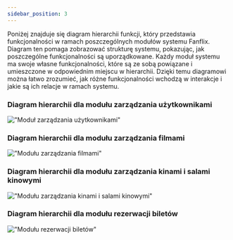 ```yaml
---
sidebar_position: 3
---
```


Poniżej znajduje się diagram hierarchii funkcji, który przedstawia funkcjonalności w ramach poszczególnych modułów systemu Fanflix. Diagram ten pomaga zobrazować strukturę systemu, pokazując, jak poszczególne funkcjonalności są uporządkowane. Każdy moduł systemu ma swoje własne funkcjonalności, które są ze sobą powiązane i umieszczone w odpowiednim miejscu w hierarchii. Dzięki temu diagramowi można łatwo zrozumieć, jak różne funkcjonalności wchodzą w interakcje i jakie są ich relacje w ramach systemu.

### Diagram hierarchii dla modułu zarządzania użytkownikami

<div style={{textAlign: 'center'}}>

!["Moduł zarządzania użytkownikami"](http://www.plantuml.com/plantuml/dsvg/ZP7FIiD04CRlUOgnJzA3U1C44Q4YCYIJPB9_jkpEKZRIIwaFKNmChzvitilKQacinUxn-xuVC_FjD0XwYKPd5rAJ8GYA9AzJfgaK40UUgrgWO4-viBDPK6pdwD7077E55TrAqWGxE_jMO7BjYjYje4NVRb-A5YqZnEuzYN8BomeDJm03n40-m7C6_JkmLz6gl74MjNNTQyuZy80zbOGIFUtn_NkOeQU6WlZOGE3jvd5eQLSTo_VfJtbccBerr1YwbJlM2xGqMciGkV4jLRg_6XkOUrUo9c1hKruFYO-tnO2vTBkqfvnisumMkGknM_zsblyKXeLXoq4yYlFxohwaOMVZsKV73CUVCljFJYMhs9pTX-OWsytf7eRP82WfI59yNbwxYY7q11cte9-YbjcKR16D_WG0)

</div>

### Diagram hierarchii dla modułu zarządzania filmami

<div style={{textAlign: 'center'}}>

!["Modułu zarządzania filmami"](http://www.plantuml.com/plantuml/dsvg/XP51JiCm44NtESNGatG1x92G42k4qCYP99FOuyePKpce6mIdu1WS0NelsYQX5HQgbs_cnVdVorunQ7IskD26747VaPec5POg1VKGk6uKIWvabBqKVSUome0ELcWwhEbEaoNOZuk9mEB6bt7x2WE6uVkz750OeMBhqF42i0VddvbwU2bWTtwjwoYTQRsW5R_zC7nGlZxNH-Mf8jGOHdKw3xTXeDhkxi7sOAJ7u-pIp_G4tlTn-_ONNfL9uxYQ-IkB7MhsXHES_mbBvOD3qnBuCRjf_bdrXYG1xpia6LgQSu_hcpCbrQWxDDTKauIpDKqEPq4FdBeiwSIpkl91_XgmXX8bkUdIEAVQ54kICZhx0m00)

</div>

### Diagram hierarchii dla modułu zarządzania kinami i salami kinowymi

<div style={{textAlign: 'center'}}>

!["Modułu zarządzania kinami i salami kinowymi"](http://www.plantuml.com/plantuml/dsvg/VP5BJiCm48RtFiNGatG1x92G42k4qCYUDaxygEongWHrWwWuGyLrqdlXf0OAKUDDal_XqJTPHiR0oHfnnHLPWjWGoweLXbOCx27eTSMWT239sZiH6-qs6D321cM3QthWrX0CjYWABEwyIiStw31q_Lvrw3H2xg7Le26YoI_3jz-sLYy08qZjoERdgu1yVkwvJQwHjNTed3z-oh5qbdzP4N8AzDqRpjDzw6XjybYinvdFlzQrBw8_4nzZEhx_5szKosaIFRzwfOrjOJj4D5t8P5Bw6zdDymsDiXXPZQ31UpkFMUQSQZIXpLv_E9dzVe9zmIty4tjk4GeTZOtoQwc-K50-Sd_O3CJz1rXDTPGp_PtOYIKvbQpv0W00)

</div>

### Diagram hierarchii dla modułu rezerwacji biletów

<div style={{textAlign: 'center'}}>

!["Modułu rezerwacji biletów"](http://www.plantuml.com/plantuml/dsvg/XPDBRXH138RtVGgJVQw0mW6G8bXaWQAHKsscFLEFKJtIwaRPZ8Gu0yenvWWpVIzAxW4AgX2zj3_x_yjstuM8FYQZkpTn84CGzXJLC7LXp_Q07WqSKErnIn_Zf0aygTXT8t3ptlLfEURWJ7v4jMDuOatnV1fl00D4LhbRW2yTvEzNrSFqT3vv-CpQ9638GYYuSSzCcq0wQx2pQvbyd-xzJ5jz-TgZPOBUXNZvVh2J6gHBrdlypJvCOKvx7WLjf4LTLDVeIzUq5r2BDpVI3XW2eGr9V8R1ZP5DRRNitsEShaMr-DRrCzjMljQkiuPf5nI2nGgiN_FXvsvmtKqgDhFn5CW_O_s4vNLaYfei4nnS7v9n8rh6OjM5htiNC-xxMVWsiXmnMhUyNhx1VBKojHs_iqcBMjbAN2kqYhIk_HORRyitUxRb_porWKDqdlblAyNaDYipbOx-s-InCMrXmwnowVcq7FFP_iDizQVSthvjNAMWTLZe-W24hi92buCNhWm8qPf7zzBTaUsJqJy0)

</div>